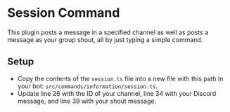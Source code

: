 # Session Command
This plugin posts a message in a specified channel as well as posts a message as your group shout, all by just typing a simple command.

## Setup
* Copy the contents of the `session.ts` file into a new file with this path in your bot: `src/commands/information/session.ts`.
* Update line 26 with the ID of your channel, line 34 with your Discord message, and line 39 with your shout message.

